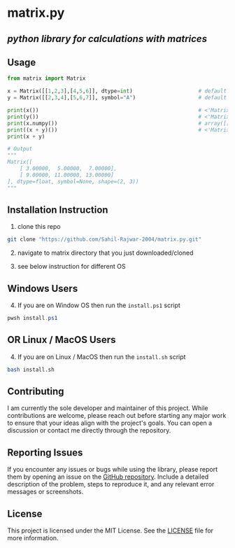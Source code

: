 # matrix.py

## ***python library for calculations with matrices***

## Usage
```python
from matrix import Matrix

x = Matrix([[1,2,3],[4,5,6]], dtype=int)                     # default symbol = None
y = Matrix([[2,3,4],[5,6,7]], symbol="A")                    # default dtype = float

print(x())                                                   # <'Matrix' object at 0x7fdfc2d87fa0 dtype=int size=6 shape=(2, 3) symbol=None>
print(y())                                                   # <'Matrix' object at 0x7fb588637f10 dtype=float size=6 shape=(2, 3) symbol=A>
print(x.numpy())                                             # array([[1, 2, 3], [4, 5, 6]])
print((x + y)())                                             # <'Matrix' object at 0x7fb544042140 dtype=float size=6 shape=(2, 3) symbol=None>
print(x + y)

# Output
"""
Matrix([
    [ 3.00000,  5.00000,  7.00000],
    [ 9.00000, 11.00000, 13.00000]
], dtype=float, symbol=None, shape=(2, 3))
"""

```


## Installation Instruction

1. clone this repo  
```bash
git clone "https://github.com/Sahil-Rajwar-2004/matrix.py.git"
```

2. navigate to matrix directory that you just downloaded/cloned

3. see below instruction for different OS

## Windows Users

4. If you are on Window OS then run the `install.ps1` script  
```powershell
pwsh install.ps1
```

## OR Linux / MacOS Users

4. If you are on Linux / MacOS then run the `install.sh` script  
```bash
bash install.sh
```


## Contributing
I am currently the sole developer and maintainer of this project. While contributions are welcome, please reach out before starting any major work to ensure that your ideas align with the project's goals. You can open a discussion or contact me directly through the repository.


## Reporting Issues
If you encounter any issues or bugs while using the library, please report them by opening an issue on the [GitHub repository](https://github.com/Sahil-Rajwar-2004/matrix.py/issues). Include a detailed description of the problem, steps to reproduce it, and any relevant error messages or screenshots.


## License
This project is licensed under the MIT License. See the [LICENSE](https://github.com/Sahil-Rajwar-2004/matrix.py/blob/master/LICENSE) file for more information.
